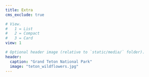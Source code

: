 ```yaml
---
title: Extra
cms_exclude: true

# View.
#   1 = List
#   2 = Compact
#   3 = Card
view: 1

# Optional header image (relative to `static/media/` folder).
header:
  caption: "Grand Teton National Park"
  image: "teton_wildflowers.jpg"
---
```

